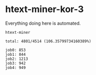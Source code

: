 # htext-miner-kor-3

Everything doing here is automated.

```
htext-miner

total: 4801/4514 (106.35799734160389%)

job0: 853
job1: 844
job2: 1213
job3: 942
job4: 949
```